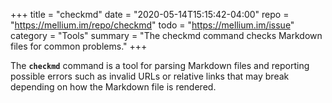 +++
title    = "checkmd"
date     = "2020-05-14T15:15:42-04:00"
repo     = "https://mellium.im/repo/checkmd"
todo     = "https://mellium.im/issue"
category = "Tools"
summary  = "The checkmd command checks Markdown files for common problems."
+++

The **`checkmd`** command is a tool for parsing Markdown files and reporting
possible errors such as invalid URLs or relative links that may break depending
on how the Markdown file is rendered.
